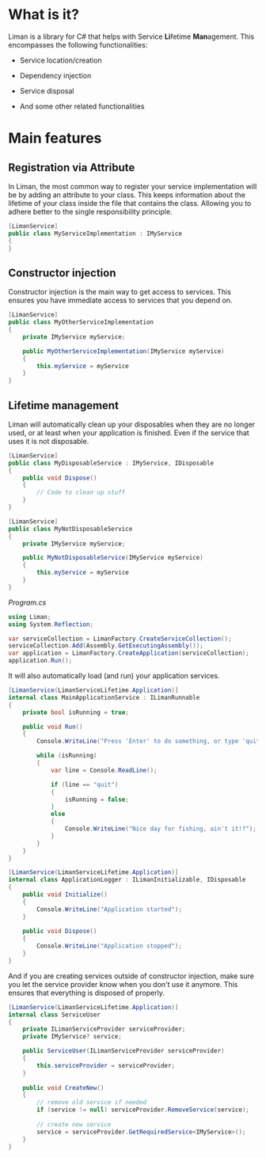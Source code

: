 # What is it?
Liman is a library for C# that helps with Service **Li**fetime **Man**agement. This encompasses the following functionalities:
- Service location/creation
- Dependency injection
- Service disposal

- And some other related functionalities

# Main features

## Registration via Attribute
In Liman, the most common way to register your service implementation will be by adding an attribute to your class. This keeps information about the lifetime of your class inside the file that contains the class. Allowing you to adhere better to the single responsibility principle.
```csharp
[LimanService]
public class MyServiceImplementation : IMyService
{
}
```

## Constructor injection
Constructor injection is the main way to get access to services. This ensures you have immediate access to services that you depend on.

```csharp
[LimanService]
public class MyOtherServiceImplementation
{
    private IMyService myService;

    public MyOtherServiceImplementation(IMyService myService)
    {
        this.myService = myService
    }
}
```

## Lifetime management
Liman will automatically clean up your disposables when they are no longer used, or at least when your application is finished. Even if the service that uses it is not disposable.

```csharp
[LimanService]
public class MyDisposableService : IMyService, IDisposable
{
    public void Dispose()
    {
        // Code to clean up stuff
    }
}
```

```csharp
[LimanService]
public class MyNotDisposableService
{
    private IMyService myService;

    public MyNotDisposableService(IMyService myService)
    {
        this.myService = myService
    }
}
```

_Program.cs_
```csharp
using Liman;
using System.Reflection;

var serviceCollection = LimanFactory.CreateServiceCollection();
serviceCollection.Add(Assembly.GetExecutingAssembly());
var application = LimanFactory.CreateApplication(serviceCollection);
application.Run();
```

It will also automatically load (and run) your application services.

```csharp
[LimanService(LimanServiceLifetime.Application)]
internal class MainApplicationService : ILimanRunnable
{
    private bool isRunning = true;

    public void Run()
    {
        Console.WriteLine("Press 'Enter' to do something, or type 'quit' to exit.");

        while (isRunning)
        {
            var line = Console.ReadLine();

            if (line == "quit")
            {
                isRunning = false;
            }
            else
            {
                Console.WriteLine("Nice day for fishing, ain't it!?");
            }
        }
    }
}
```

```csharp
[LimanService(LimanServiceLifetime.Application)]
internal class ApplicationLogger : ILimanInitializable, IDisposable
{
    public void Initialize()
    {
        Console.WriteLine("Application started");
    }
    
    public void Dispose()
    {
        Console.WriteLine("Application stopped");
    }   
}
```

And if you are creating services outside of constructor injection, make sure you let the service provider know when you don't use it anymore. This ensures that everything is disposed of properly.

```csharp
[LimanService(LimanServiceLifetime.Application)]
internal class ServiceUser
{
    private ILimanServiceProvider serviceProvider;
    private IMyService? service;

    public ServiceUser(ILimanServiceProvider serviceProvider)
    {
        this.serviceProvider = serviceProvider;
    }
    
    public void CreateNew()
    {
        // remove old service if needed
        if (service != null) serviceProvider.RemoveService(service);
        
        // create new service
        service = serviceProvider.GetRequiredService<IMyService>();
    }   
}
```
